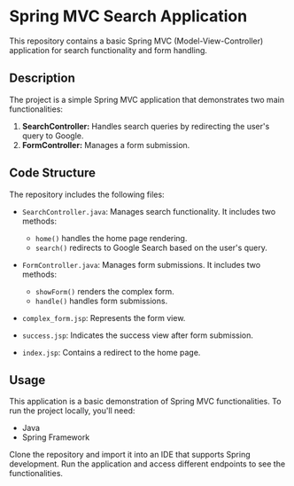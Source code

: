 # Spring MVC Search Application

This repository contains a basic Spring MVC (Model-View-Controller) application for search functionality and form handling.

## Description

The project is a simple Spring MVC application that demonstrates two main functionalities:
1. **SearchController:** Handles search queries by redirecting the user's query to Google.
2. **FormController:** Manages a form submission.

## Code Structure

The repository includes the following files:

- `SearchController.java`: Manages search functionality. It includes two methods:
    - `home()` handles the home page rendering.
    - `search()` redirects to Google Search based on the user's query.

- `FormController.java`: Manages form submissions. It includes two methods:
    - `showForm()` renders the complex form.
    - `handle()` handles form submissions.

- `complex_form.jsp`: Represents the form view.

- `success.jsp`: Indicates the success view after form submission.

- `index.jsp`: Contains a redirect to the home page.

## Usage

This application is a basic demonstration of Spring MVC functionalities. To run the project locally, you'll need:
- Java
- Spring Framework

Clone the repository and import it into an IDE that supports Spring development. Run the application and access different endpoints to see the functionalities.
